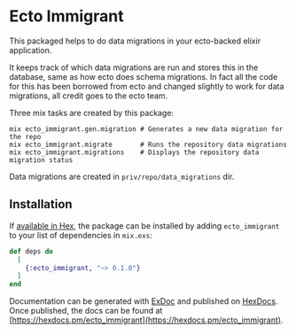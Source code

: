 # Ecto Immigrant

This packaged helps to do data migrations in your ecto-backed elixir application.

It keeps track of which data migrations are run and stores this in the database, same as how ecto does schema migrations. In fact all the code for this has been borrowed from ecto and changed slightly to work for data migrations, all credit goes to the ecto team.

Three mix tasks are created by this package:

```
mix ecto_immigrant.gen.migration # Generates a new data migration for the repo
mix ecto_immigrant.migrate       # Runs the repository data migrations
mix ecto_immigrant.migrations    # Displays the repository data migration status
```

Data migrations are created in `priv/repo/data_migrations` dir.

## Installation

If [available in Hex](https://hex.pm/docs/publish), the package can be installed
by adding `ecto_immigrant` to your list of dependencies in `mix.exs`:

```elixir
def deps do
  [
    {:ecto_immigrant, "~> 0.1.0"}
  ]
end
```

Documentation can be generated with [ExDoc](https://github.com/elixir-lang/ex_doc)
and published on [HexDocs](https://hexdocs.pm). Once published, the docs can
be found at [https://hexdocs.pm/ecto_immigrant](https://hexdocs.pm/ecto_immigrant).

